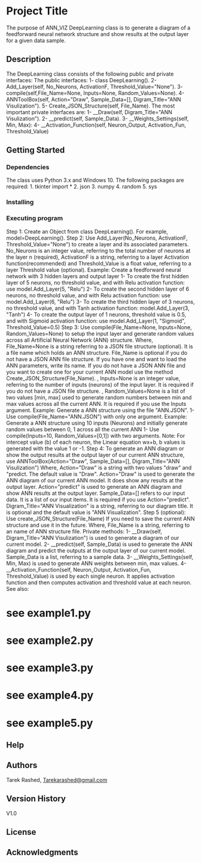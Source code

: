 # Project Title
The purpose of ANN_VIZ DeepLearning class is to generate a diagram of a feedforward neural network structure and show results at the output layer for a given data sample.
## Description
The DeepLearning class consists of the following public and private interfaces:
The public interfaces:
	1- class DeepLearning().
	2- Add_Layer(self, No_Neurons, ActivationF, Threshold_Value="None").
	3- compile(self,File_Name=None, Inputs=None, Random_Values=None).
	4- ANNToolBox(self, Action="Draw", Sample_Data=[], Digram_Title="ANN Visulization").
	5- Create_JSON_Structure(self, File_Name).
The most important private interfaces are:
	1- __Draw(self, Digram_Title="ANN Visulization").
	2- __predict(self, Sample_Data).
	3- __Weights_Settings(self, Min, Max):
	4- __Activation_Function(self, Neuron_Output, Activation_Fun, Threshold_Value)
## Getting Started
### Dependencies
The class uses Python 3.x and Windows 10. The following packages are required:
	1. tkinter import *
	2. json
	3. numpy
	4. random
	5. sys
### Installing

### Executing program
Step 1: Create an Object from class DeepLearning(). For example, model=DeepLearning().
Step 2: Use Add_Layer(No_Neurons, ActivationF, Threshold_Value="None") to create a layer and its associated parameters. No_Neurons is an integer value, referring to the total number of neurons at the layer n (required), ActivationF is a string, referring to a layer Activation function(recommended) and Threshold_Value is a float value, referring to a layer Threshold value (optional).
Example: Create a feedforward neural network with 3 hidden layers and output layer 
	1- To create the first hidden layer of 5 neurons, no threshold value, and with Relu activation function: use model.Add_Layer(5, "Relu")
	2- To create the second hidden layer of 6 neurons, no threshold value, and with Relu activation function: use model.Add_Layer(6, "Relu")
	3- To create the third hidden layer of 3 neurons, no threshold value, and with Tanh activation function: model.Add_Layer(3, "Tanh")
	4- To create the output layer of 1 neurons, threshold value is 0.5, and with Sigmoid activation function: use model.Add_Layer(1, "Sigmoid", Threshold_Value=0.5)
Step 3: Use compile(File_Name=None, Inputs=None, Random_Values=None) to setup the input layer and generate random values across all Artificial Neural Network (ANN) structure.
Where, File_Name=None is a string referring to a JSON file structure (optional). It is a file name which holds an ANN structure. File_Name is optional if you do not have a JSON ANN file structure. If you have one and want to load the ANN parameters, write its name. If you do not have a JSON ANN file and you want to create one for your current ANN model use the method  Create_JSON_Structure(File_Name).
     	, Inputs=None is an integer value, referring to the number of inputs (neurons) of the input layer. It is required if you do not have a JSON file structure.
     	, Random_Values=None is a list of two values [min, max] used to generate random numbers between min and max values across all the current ANN. It is required if you use the Inputs argument.
Example: Generate a ANN structure using the file "ANN.JSON". 
	1- Use compile(File_Name="ANN.JSON") with only one argument.
Example: Generate a ANN structure using 10 inputs (Neurons) and initially generate random values between 0, 1 across all the current ANN
	1- Use compile(Inputs=10, Random_Values=[0,1]) with two arguments. 
Note: For intercept value (b) of each neuron, the Linear equation wx+b, b values is generated with the value 1 or -1. 
Step 4: To generate an ANN diagram or show the output results at the output layer of our current ANN structure, use ANNToolBox(Action="Draw", Sample_Data=[], Digram_Title="ANN Visulization")
Where,  Action="Draw" is a string with two values "draw" and "predict. The default value is "Draw". 
	 Action="Draw" is used to generate the ANN diagram of our current ANN model. It does show any results at the output layer.
	Action="predict" is used to generate an ANN diagram and show ANN results at the output layer.
	Sample_Data=[] refers to our input data. It is a list of our input items. It is required if you use Action="predict".
	Digram_Title="ANN Visualization" is a string, referring to our diagram title. It is optional and the default value is "ANN Visualization".
Step 5 (optional): Use create_JSON_Structure(File_Name) If you need to save the current ANN structure and use it in the future.
Where, File_Name is a string, referring to an name of ANN structure file.
Private methods:
1- __Draw(self, Digram_Title="ANN Visulization") is used to generate a diagram of our current model.
	2- __predict(self, Sample_Data) is used to generate the ANN diagram and predict the outputs at the output layer of our current model. Sample_Data is a list, referring to a sample data.
	3- __Weights_Settings(self, Min, Max) is used to generate ANN weights between min, max values. 
	4- __Activation_Function(self, Neuron_Output, Activation_Fun, Threshold_Value) is used by each single neuron. It applies activation function and then computes activation and threshold value at each neuron.
 See also:
# see example1.py
# see example2.py
# see example3.py
# see example4.py
# see example5.py
## Help
## Authors
Tarek Rashed, Tarekarashed@gmail.com
## Version History
V1.0
## License
## Acknowledgments
